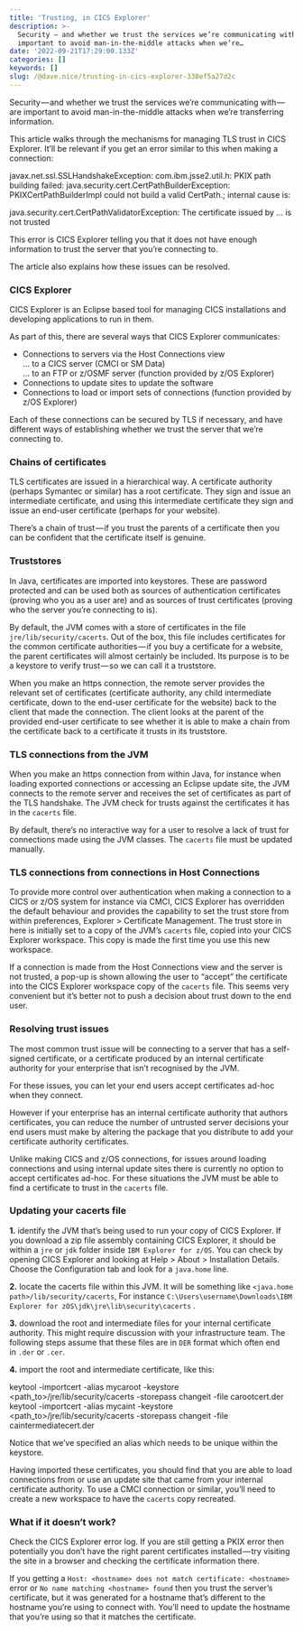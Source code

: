 ```yaml
---
title: 'Trusting, in CICS Explorer'
description: >-
  Security — and whether we trust the services we’re communicating with — are
  important to avoid man-in-the-middle attacks when we’re…
date: '2022-09-21T17:29:00.133Z'
categories: []
keywords: []
slug: /@dave.nice/trusting-in-cics-explorer-338ef5a27d2c
---
```


Security — and whether we trust the services we’re communicating with — are important to avoid man-in-the-middle attacks when we’re transferring information.

This article walks through the mechanisms for managing TLS trust in CICS Explorer. It’ll be relevant if you get an error similar to this when making a connection:

javax.net.ssl.SSLHandshakeException: com.ibm.jsse2.util.h: PKIX path building failed: java.security.cert.CertPathBuilderException: PKIXCertPathBuilderImpl could not build a valid CertPath.; internal cause is:

java.security.cert.CertPathValidatorException: The certificate issued by … is not trusted

This error is CICS Explorer telling you that it does not have enough information to trust the server that you’re connecting to.

The article also explains how these issues can be resolved.

### CICS Explorer

CICS Explorer is an Eclipse based tool for managing CICS installations and developing applications to run in them.

As part of this, there are several ways that CICS Explorer communicates:

*   Connections to servers via the Host Connections view  
    … to a CICS server (CMCI or SM Data)  
    … to an FTP or z/OSMF server (function provided by z/OS Explorer)
*   Connections to update sites to update the software
*   Connections to load or import sets of connections (function provided by z/OS Explorer)

Each of these connections can be secured by TLS if necessary, and have different ways of establishing whether we trust the server that we’re connecting to.

### Chains of certificates

TLS certificates are issued in a hierarchical way. A certificate authority (perhaps Symantec or similar) has a root certificate. They sign and issue an intermediate certificate, and using this intermediate certificate they sign and issue an end-user certificate (perhaps for your website).

There’s a chain of trust — if you trust the parents of a certificate then you can be confident that the certificate itself is genuine.

### Truststores

In Java, certificates are imported into keystores. These are password protected and can be used both as sources of authentication certificates (proving who you as a user are) and as sources of trust certificates (proving who the server you’re connecting to is).

By default, the JVM comes with a store of certificates in the file `jre/lib/security/cacerts`. Out of the box, this file includes certificates for the common certificate authorities — if you buy a certificate for a website, the parent certificates will almost certainly be included. Its purpose is to be a keystore to verify trust — so we can call it a truststore.

When you make an https connection, the remote server provides the relevant set of certificates (certificate authority, any child intermediate certificate, down to the end-user certificate for the website) back to the client that made the connection. The client looks at the parent of the provided end-user certificate to see whether it is able to make a chain from the certificate back to a certificate it trusts in its truststore.

### TLS connections from the JVM

When you make an https connection from within Java, for instance when loading exported connections or accessing an Eclipse update site, the JVM connects to the remote server and receives the set of certificates as part of the TLS handshake. The JVM check for trusts against the certificates it has in the `cacerts` file.

By default, there’s no interactive way for a user to resolve a lack of trust for connections made using the JVM classes. The `cacerts` file must be updated manually.

### TLS connections from connections in Host Connections

To provide more control over authentication when making a connection to a CICS or z/OS system for instance via CMCI, CICS Explorer has overridden the default behaviour and provides the capability to set the trust store from within preferences, Explorer > Certificate Management. The trust store in here is initially set to a copy of the JVM’s `cacerts` file, copied into your CICS Explorer workspace. This copy is made the first time you use this new workspace.

If a connection is made from the Host Connections view and the server is not trusted, a pop-up is shown allowing the user to “accept” the certificate into the CICS Explorer workspace copy of the `cacerts` file. This seems very convenient but it’s better not to push a decision about trust down to the end user.

### Resolving trust issues

The most common trust issue will be connecting to a server that has a self-signed certificate, or a certificate produced by an internal certificate authority for your enterprise that isn’t recognised by the JVM.

For these issues, you can let your end users accept certificates ad-hoc when they connect.

However if your enterprise has an internal certificate authority that authors certificates, you can reduce the number of untrusted server decisions your end users must make by altering the package that you distribute to add your certificate authority certificates.

Unlike making CICS and z/OS connections, for issues around loading connections and using internal update sites there is currently no option to accept certificates ad-hoc. For these situations the JVM must be able to find a certificate to trust in the `cacerts` file.

### Updating your cacerts file

**1.** identify the JVM that’s being used to run your copy of CICS Explorer. If you download a zip file assembly containing CICS Explorer, it should be within a `jre` or `jdk` folder inside `IBM Explorer for z/OS`. You can check by opening CICS Explorer and looking at Help > About > Installation Details. Choose the Configuration tab and look for a `java.home` line.

**2.** locate the cacerts file within this JVM. It will be something like `<java.home path>/lib/security/cacerts`, For instance `C:\Users\username\Downloads\IBM Explorer for zOS\jdk\jre\lib\security\cacerts` .

**3.** download the root and intermediate files for your internal certificate authority. This might require discussion with your infrastructure team. The following steps assume that these files are in `DER` format which often end in `.der` or `.cer`.

**4.** import the root and intermediate certificate, like this:

keytool -importcert -alias mycaroot -keystore <path\_to>/jre/lib/security/cacerts -storepass changeit -file carootcert.der  
keytool -importcert -alias mycaint -keystore <path\_to>/jre/lib/security/cacerts -storepass changeit -file caintermediatecert.der

Notice that we’ve specified an alias which needs to be unique within the keystore.

Having imported these certificates, you should find that you are able to load connections from or use an update site that came from your internal certificate authority. To use a CMCI connection or similar, you’ll need to create a new workspace to have the `cacerts` copy recreated.

### What if it doesn’t work?

Check the CICS Explorer error log. If you are still getting a PKIX error then potentially you don’t have the right parent certificates installed — try visiting the site in a browser and checking the certificate information there.

If you getting a `Host: <hostname> does not match certificate: <hostname>` error or `No name matching <hostname> found` then you trust the server’s certificate, but it was generated for a hostname that’s different to the hostname you’re using to connect with. You’ll need to update the hostname that you’re using so that it matches the certificate.
